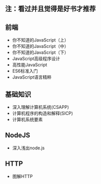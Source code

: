 ## 注：看过并且觉得是好书才推荐
## 前端
* 你不知道的JavaScript（上）
* 你不知道的JavaScript（中）
* 你不知道的JavaScript（下）
* JavaScript高级程序设计
* 高性能JavaScript
* ES6标准入门
* JavaScript语言精粹

## 基础知识
* 深入理解计算机系统(CSAPP)
* 计算机程序的构造和解释(SICP)
* 计算机系统要素

## NodeJS
* 深入浅出node.js

## HTTP
* 图解HTTP
